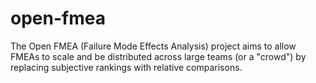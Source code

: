 # open-fmea
The Open FMEA (Failure Mode Effects Analysis) project aims to allow FMEAs to scale and be distributed across large teams (or a "crowd") by replacing subjective rankings with relative comparisons.
